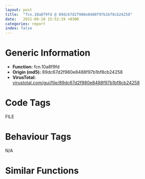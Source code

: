 ```yaml
---
layout: post
title:  "fcn.10a8f9fd @ 89dc67d2f980e8488f97b1bf8cb24258"
date:   2021-09-10 15:52:19 +0300
categories: report
index: false
---
```


# Generic Information
- **Function:** fcn.10a8f9fd
- **Origin (md5):** 89dc67d2f980e8488f97b1bf8cb24258
- **VirusTotal:** [virustotal.com/gui/file/89dc67d2f980e8488f97b1bf8cb24258][virustotal_ref]

# Code Tags
<span class="tag" id="FILE">FILE</span>


# Behaviour Tags
<span class="bhv-tag" id="na">N/A</span>

# Similar Functions
<script type="text/javascript" src="https://www.gstatic.com/charts/loader.js"></script>
<script type="text/javascript">

    google.charts.load('current', {'packages':['corechart']});
    google.charts.setOnLoadCallback(drawChart);

    function drawChart() {
    var data = new google.visualization.DataTable();
        data.addColumn('number', 'X');
        data.addColumn('number', 'Y');
        data.addColumn({type: 'string', role: 'tooltip', 'p': {'html': true}});
        data.addColumn({'type': 'string', 'role': 'style'});
        
        data.addRows([
    [-16578.98046875, -30428.04296875, '<b><a href="/report/fcn.10a8f9fd@89dc67d2f980e8488f97b1bf8cb24258">fcn.10a8f9fd</a><br>@89dc67d2f980e8488f97b1bf8cb24258</b><br>lea esp, [esp+4]<br>call dword[sym.imp.KERNEL32.dll_GetModuleFileNameA]<br>jmp 0x10aa5508<br>mov edi, dword[esi+0x18]<br>call fcn.1008c3d6<br>mov dword[esp+0x1c], eax<br>cmp eax, ebx<br>jmp 0x10ac9dee<br>je 0x10acb8b2<br>jmp 0x10a5c59e<br>mov dl, 0x38<br>sub bh, byte[esi-0x3e2e45e4]<br>lcall 0x6d5, 0x69eaf41c<br>pop es<br>lodsb al, byte[esi]<br>mov ebp, 0x86a9ef1c<br>shl eax, 1<br>adc esi, eax<br>lcall 0x1cbe, 0x30430c1c<br>mov gs, word[edi-0x7a592d8d]<br>pushal <br>imul ecx, dword[esi-0x202d8c51], 0x8ea513e1<br>scasd eax, dword<br>jae 0x10acb779<br>xor byte[esi+0x73af8e1c], bh<br>shl byte[esi-0x71969f7b], cl<br>scasd eax, dword<br>jae 0x10acb771<br>fisubr dword[edi+0x63]<br>imul ecx, ecx, 0xfad277df<br>adc dword<br>mov ebp, 0x2109efdf<br>into <br>movsb byte<br>wait <br>jbe 0x10acb790<br>fcom qword[ebp-0x101e1e35]<br>xor cl, byte[ebx-0x43]<br>fmul qword[edx-0x231465d0]<br>push ecx<br>mov bl, 0xe2<br>xchg edx, eax<br>or byte[eax], al<br>add byte[eax], al<br>add byte[eax], al<br>call 0x87960f43<br>dec edi<br>mov byte[ebx+0x50], dh<br>xchg dword[esp+4], eax<br>lea esp, [esp+8]<br>popfd <br>pushfd <br>xchg dword[esp], eax<br>mov eax, dword[esp]<br>mov eax, dword[esp]<br>mov dword[esp+8], eax<br>pushfd <br>call fcn.10acb844<br>jno 0x10acb7c6<br>add al, 0x24<br>stosb byte<br>fdivp st(6)<br>inc ebx<br>call 0x14d11cde<br>lea esp, [esp+4]<br>jge 0x10acb81a<br>std <br>jmp eax<br>push ebx<br>push ebx<br>push 3<br>push ebx<br>push 1<br>push eax<br>mov eax, 0x527a3333<br>lea eax, [eax+0x2d85cccd]<br>xchg dword[esp], eax<br>push dword[esi+0x18]<br>call dword[sym.imp.KERNEL32.dll_CreateFileA]<br>mov dword[esp+0x18], eax<br>cmp eax, 0xffffffff<br>je 0x10a62017<br>pushfd <br>call fcn.10acb8e6<br>jns 0x10acb868<br>add al, 0x24<br>lodsd eax, dword[esi]<br>ret 0xfffe<br><eoc> ', 'point { fill-color: #e0440e; }'],
[16578.98046875, 30428.04296875, '<b><a href="/report/fcn.10a5c02d@89dc67d2f980e8488f97b1bf8cb24258">fcn.10a5c02d</a><br>@89dc67d2f980e8488f97b1bf8cb24258</b><br>rcl dword[edx+0x525146a9]<br>push ebx<br>push eax<br>jmp 0x10aa611d<br>add eax, 0x648de300<br>and al, 4<br>mov dword[esp+0x14], eax<br>cmp eax, ebx<br>je 0x10a62017<br>jmp 0x10a98761<br>mov ecx, dword[eax+4]<br>mov edx, dword[eax]<br>mov dword[ecx], edx<br>mov ecx, dword[eax]<br>mov edx, dword[eax+4]<br>mov dword[ecx+4], edx<br>mov eax, dword[eax]<br>push ecx<br>mov ecx, 0x8099057a<br>lea ecx, [ecx-0x707b1de6]<br>mov dword[ecx], eax<br>pop ecx<br>pushfd <br>call fcn.10a56072<br>loope 0x10a55ff4<br>add al, 0x24<br>faddp st(6)<br>pop es<br>add bl, al<br>jg 0x10a560e4<br>add eax, 0x5152a995<br>call fcn.10aae19f<br>js 0x10a56015<br>mov dh, 0x18<br>shl dword[edi+edx*4-0x77], cl<br>push cs<br>lea esp, [esp+4]<br>mov dword[ecx], eax<br>jmp 0x10a66670<br>cmp esi, eax<br>jne 0x10ac2fdf<br>jmp 0x10a5604a<br>or eax, 8<br>jne loc.1004cc56<br>call fcn.1008a7e0<br>call 0x1fad4e9d<br>test ebx, ebx<br>jns 0x10a7547b<br>push ecx<br>or eax, 0x40e6efe7<br>mov edi, 0xce900de3<br>jecxz 0x10a75465<br>nop <br>into <br>movsb byte<br>imul esi, dword[edx+0xc96d278], 0x5b486962<br>dec eax<br>pop ebx<br>loopne 0x10a75456<br>inc edi<br>test al, dh<br>push ss<br>pop ss<br>mov esi, 0x269fa802<br>mov ebx, 0xce98ae02<br>movsb byte<br>imul esi, dword[edx+0xb94d278], 0xd516962<br>out 0xef, eax<br>out 0x40, al<br>js 0x10a7544f<br>xchg esp, eax<br>or esp, dword[edx+0x69]<br>push ecx<br>or eax, 0x40e6efe7<br>mov edi, 0x2b23dbe3<br>movsb byte<br>sbb dword[edi], esi<br>jp 0x10a75463<br>mov byte[ebx], cl<br>bound ebp, qword[ecx+0x6b]<br>mov fs, esp<br>out dx, eax<br>push ss<br>pop ss<br>mov esi, 0x2356e102<br>mov ebx, 0xc89c7002<br>movsb byte<br>cmp eax, esi<br>jne 0x10ad25dc<br>jmp 0x10ac757c<br>push ebx<br>lea eax, [esp+0x24]<br>push eax<br>push edi<br>push dword[esp+0x20]<br>push dword[esp+0x28]<br>call dword[sym.imp.KERNEL32.dll_ReadFile]<br>push edx<br>call 0x10a9877d<br>jle 0x10a987d8<br>lea edx, [edx-0x10a11]<br>call edx<br>loop 0x10a987df<br>jmp fcn.10ab0767<br>push edi<br>jmp fcn.10ab0767<br>push esi<br>pushfd <br>push ebp<br>jmp 0x1006e008<br>cmp eax, ecx<br>je 0x10a9d888<br>call 0x10ac6d14<br>loop 0x10abab14<br>push eax<br>push esi<br>pushfd <br>push ebp<br>push edi<br>call fcn.10a5a5dd<br>jge 0x10abab35<br>inc ebx<br>xchg esp, eax<br>sub dword[edx-0x1f9217af], ecx<br>sti <br>push dword[ecx-0x63]<br>jmp 0x10a59360<br>xor eax, 0x73<br>sahf <br>movsd dword<br>in eax, 0x3a<br>and al, 0xa4<br>in eax, 0x74<br>sbb dword[edx], ebp<br>mov esi, 0xa3547b0e<br>in eax, 0x6e<br>enter 0xffffffffffffbb20, 0xe<br>insd dword<br>jae 0x10abab92<br>cmpsb byte[esi], byte<br>ror byte[ecx+0xc39be2e], 0x43<br>or al, 0x43<br>xor byte[esi+0x772ef73f], bh<br>shl dl, cl<br>mov ch, 0x5d<br>imul esi, dword[ecx], 0x3fbb264d<br>jne 0x10abab75<br>lodsb al, byte[esi]<br>retf 0xba60<br>jmp 0x10a75407<br>stosd dword<br>xor eax, 0xe90889c4<br>test al, 0xc4<br>stc <br>push dword[esi+0x11]<br>scasb al, byte<br>cmp dword[edx+0x73d8dc08], 0x5db5b3d2<br>imul ebp, dword[ebx-0x72], 0x1716efe4<br>mov esi, 0x22ee4d31<br>mov ebx, 0x22a60f31<br>mov ebx, 0x269fa82b<br>mov ebx, 0xc900b32b<br>movsb byte<br>inc edi<br>push ebp<br>mov al, dh<br>aam 0xba<br>int3 <br>mov ecx, dword[eax+4]<br>cmp esi, ecx<br>jne 0x10a93c93<br>jmp 0x1008f6f9<br>mov ecx, dword[eax]<br>mov edx, dword[eax+4]<br>mov dword[ecx+4], edx<br>mov ecx, dword[eax+4]<br>push eax<br>call 0x10ac758e<br>jb 0x10ac75e7<br>lea eax, [eax-0x25996]<br>jmp eax<br>imul esi, dword[edx-0x16512d88], 0x8e6b695c<br>in al, 0xef<br>fmul st(6)<br>sub eax, 0x56e102be<br>and edi, dword[ebx-0x316751fe]<br>movsb byte<br>mov eax, dword[ecx]<br>mov edx, dword[ecx+4]<br>mov dword[eax+4], edx<br>mov eax, dword[ecx+4]<br>mov ecx, dword[ecx]<br>push ebx<br>call 0x10acde65<br>ja 0x10acdec1<br>lea ebx, [ebx-0xbbcf]<br>jmp ebx<br>cmp ecx, esi<br>je 0x10acde51<br>jmp 0x10abaab2<br><eoc> ', 'null'],

        ]);

    var options = {
        title: 'Similarity Plot',
        legend: 'none',
        colors: ['#dedbd9', '#e6693e', '#ec8f6e', '#f3b49f', '#f6c7b6'],
        tooltip: {isHtml: true, trigger: 'both'},
        explorer: {
        actions: ["dragToZoom", "rightClickToReset"],
        },
        chartArea: {
        width: '80%',
        height: '80%'
        },
        width: '100%',
        height: '100%'
    };

    var chart = new google.visualization.ScatterChart(document.getElementById('chart_div'));

    chart.draw(data, options);
    }
    
</script>


<div id="chart_div" style="width: 100%px; height: 100%;"></div>

# Disassembled Code
{% highlight nasm %}

lea esp, [esp+4]
call dword[sym.imp.KERNEL32.dll_GetModuleFileNameA]
jmp 0x10aa5508
mov edi, dword[esi+0x18]
call fcn.1008c3d6
mov dword[esp+0x1c], eax
cmp eax, ebx
jmp 0x10ac9dee
je 0x10acb8b2
jmp 0x10a5c59e
mov dl, 0x38
sub bh, byte[esi-0x3e2e45e4]
lcall 0x6d5, 0x69eaf41c
pop es
lodsb al, byte[esi]
mov ebp, 0x86a9ef1c
shl eax, 1
adc esi, eax
lcall 0x1cbe, 0x30430c1c
mov gs, word[edi-0x7a592d8d]
pushal
imul ecx, dword[esi-0x202d8c51], 0x8ea513e1
scasd eax, dword
jae 0x10acb779
xor byte[esi+0x73af8e1c], bh
shl byte[esi-0x71969f7b], cl
scasd eax, dword
jae 0x10acb771
fisubr dword[edi+0x63]
imul ecx, ecx, 0xfad277df
adc dword
mov ebp, 0x2109efdf
into
movsb byte
wait
jbe 0x10acb790
fcom qword[ebp-0x101e1e35]
xor cl, byte[ebx-0x43]
fmul qword[edx-0x231465d0]
push ecx
mov bl, 0xe2
xchg edx, eax
or byte[eax], al
add byte[eax], al
add byte[eax], al
call 0x87960f43
dec edi
mov byte[ebx+0x50], dh
xchg dword[esp+4], eax
lea esp, [esp+8]
popfd
pushfd
xchg dword[esp], eax
mov eax, dword[esp]
mov eax, dword[esp]
mov dword[esp+8], eax
pushfd
call fcn.10acb844
jno 0x10acb7c6
add al, 0x24
stosb byte
fdivp st(6)
inc ebx
call 0x14d11cde
lea esp, [esp+4]
jge 0x10acb81a
std
jmp eax
push ebx
push ebx
push 3
push ebx
push 1
push eax
mov eax, 0x527a3333
lea eax, [eax+0x2d85cccd]
xchg dword[esp], eax
push dword[esi+0x18]
call dword[sym.imp.KERNEL32.dll_CreateFileA]
mov dword[esp+0x18], eax
cmp eax, 0xffffffff
je 0x10a62017
pushfd
call fcn.10acb8e6
jns 0x10acb868
add al, 0x24
lodsd eax, dword[esi]
ret 0xfffe

{% endhighlight %}

[virustotal_ref]: https://www.virustotal.com/gui/file/89dc67d2f980e8488f97b1bf8cb24258